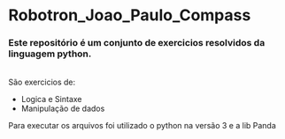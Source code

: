 # Robotron_Joao_Paulo_Compass

<h3>Este repositório é um conjunto de exercicios resolvidos da linguagem python.</h3>
<br>
São exercicios de: 
<ul>
<li>Logica e Sintaxe</li>
  <li>Manipulação de dados</li>
</ul>
<p>Para executar os arquivos foi utilizado o python na versão 3 e a lib Panda</p>
